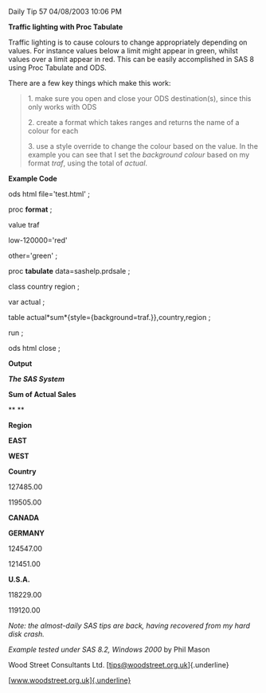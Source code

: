 Daily Tip 57 04/08/2003 10:06 PM

**Traffic lighting with Proc Tabulate**

Traffic lighting is to cause colours to change appropriately depending
on values. For instance values below a limit might appear in green,
whilst values over a limit appear in red. This can be easily
accomplished in SAS 8 using Proc Tabulate and ODS.

There are a few key things which make this work:

> 1\. make sure you open and close your ODS destination(s), since this
> only works with ODS
>
> 2\. create a format which takes ranges and returns the name of a
> colour for each
>
> 3\. use a style override to change the colour based on the value. In
> the example you can see that I set the *background colour* based on my
> format *traf*, using the total of *actual*.

**Example Code**

ods html file=\'test.html\' ;

proc **format** ;

value traf

low-120000=\'red\'

other=\'green\' ;

proc **tabulate** data=sashelp.prdsale ;

class country region ;

var actual ;

table actual\*sum\*{style={background=traf.}},country,region ;

run ;

ods html close ;

**Output**

***The SAS System***

**Sum of Actual Sales**

** **

**Region**

**EAST**

**WEST**

**Country**

127485.00

119505.00

**CANADA**

**GERMANY**

124547.00

121451.00

**U.S.A.**

118229.00

119120.00

*Note: the almost-daily SAS tips are back, having recovered from my hard
disk crash.*

*Example tested under SAS 8.2, Windows 2000* by Phil Mason

Wood Street Consultants Ltd. [tips@woodstreet.org.uk]{.underline}

[www.woodstreet.org.uk]{.underline}
